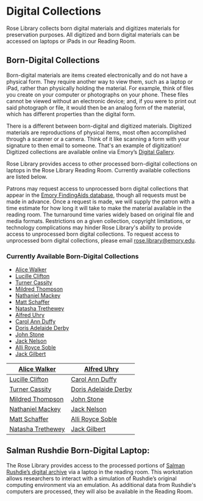 # Digital Collections

Rose Library collects born digital materials and digitizes materials for preservation purposes. 
All digitized and born digital materials can be accessed on laptops or iPads in our Reading Room.

## Born-Digital Collections

Born-digital materials are items created electronically and do not have a physical form. They require another way to view them, such as a laptop or iPad, rather than physically holding the material. For example, think of files you create on your computer or photographs on your phone. These files cannot be viewed without an electronic device; and, if you were to print out said photograph or file, it would then be an analog form of the material, which has different properties than the digital form.  

There is a different between born-digital and digitized materials. Digitized materials are reproductions of physical items, most often accomplished through a scanner or a camera. Think of it like scanning a form with your signature to then email to someone. That's an example of digitization! Digitized collections are available online via Emory’s [Digital Gallery](<http://www.digitalgallery.emory.edu/luna/servlet>
 "http://www.digitalgallery.emory.edu/luna/servlet"). 

Rose Library provides access to other processed born-digital collections on laptops in the Rose Library Reading Room. Currently available collections are listed below. 

Patrons may request access to unprocessed born digital collections that appear in the [Emory FindingAids database](<https://findingaids.library.emory.edu> "https://findingaids.library.emory.edu"), 
though all requests must be made in advance. Once a request is made, we will supply the patron with a time estimate 
for how long it will take to make the material available in the reading room. The turnaround time varies widely 
based on original file and media formats. Restrictions on a given collection, copyright limitations, or technology 
complications may hinder Rose Library's ability to provide access to unprocessed born digital collections. To request 
access to unprocessed born digital collections, please email [rose.library@emory.edu](<rose.library@emory.edu> "rose.library@emory.edu").

### Currently Available Born-Digital Collections

* [Alice Walker](<https://findingaids.library.emory.edu/documents/walker1061/> "https://findingaids.library.emory.edu/documents/walker1061/")
* [Lucille Clifton](<https://findingaids.library.emory.edu/documents/clifton1054/> "https://findingaids.library.emory.edu/documents/clifton1054/")
* [Turner Cassity](<https://findingaids.library.emory.edu/documents/cassity642/> "https://findingaids.library.emory.edu/documents/cassity642/")
* [Mildred Thompson](<https://findingaids.library.emory.edu/documents/thompson1199/> "https://findingaids.library.emory.edu/documents/thompson1199/")
* [Nathaniel Mackey](<https://findingaids.library.emory.edu/documents/mackey1297/> "https://findingaids.library.emory.edu/documents/mackey1297/")
* [Matt Schaffer](<https://findingaids.library.emory.edu/documents/schaffer755/> "https://findingaids.library.emory.edu/documents/schaffer755/")
* [Natasha Trethewey](<https://findingaids.library.emory.edu/documents/trethewey1272/> "https://findingaids.library.emory.edu/documents/trethewey1272/")
* [Alfred Uhry](<https://findingaids.library.emory.edu/documents/uhry833/> "https://findingaids.library.emory.edu/documents/uhry833/")
* [Carol Ann Duffy](<https://findingaids.library.emory.edu/documents/duffy834/> "https://findingaids.library.emory.edu/documents/duffy834/")
* [Doris Adelaide Derby](<https://findingaids.library.emory.edu/documents/derby935/> "https://findingaids.library.emory.edu/documents/derby935/")
* [John Stone](<https://findingaids.library.emory.edu/documents/stone1182/> "https://findingaids.library.emory.edu/documents/stone1182/")
* [Jack Nelson](<https://findingaids.library.emory.edu/documents/nelson1237/> "https://findingaids.library.emory.edu/documents/nelson1237/")
* [Alli Royce Soble](<https://findingaids.library.emory.edu/documents/soble1315/> "https://findingaids.library.emory.edu/documents/soble1315/")
* [Jack Gilbert](<https://findingaids.library.emory.edu/documents/gilbert1375/> "https://findingaids.library.emory.edu/documents/gilbert1375/")

| [Alice Walker](<https://findingaids.library.emory.edu/documents/walker1061/> "https://findingaids.library.emory.edu/documents/walker1061/")         	| [Alfred Uhry](<https://findingaids.library.emory.edu/documents/uhry833/> "https://findingaids.library.emory.edu/documents/uhry833/")           	|
|----------------------------------------------------------------------------------------	|--------------------------------------------------------------------------------------	|
| [Lucille Clifton](<https://findingaids.library.emory.edu/documents/clifton1054/> "https://findingaids.library.emory.edu/documents/clifton1054/")     	| [Carol Ann Duffy](<https://findingaids.library.emory.edu/documents/duffy834/> "https://findingaids.library.emory.edu/documents/duffy834/")      	|
| [Turner Cassity](<https://findingaids.library.emory.edu/documents/cassity642/> "https://findingaids.library.emory.edu/documents/cassity642/")       	| [Doris Adelaide Derby](<https://findingaids.library.emory.edu/documents/derby935/> "https://findingaids.library.emory.edu/documents/derby935/") 	|
| [Mildred Thompson](<https://findingaids.library.emory.edu/documents/thompson1199/> "https://findingaids.library.emory.edu/documents/thompson1199/")   	| [John Stone](<https://findingaids.library.emory.edu/documents/stone1182/> "https://findingaids.library.emory.edu/documents/stone1182/")          	|
| [Nathaniel Mackey](<https://findingaids.library.emory.edu/documents/mackey1297/> "https://findingaids.library.emory.edu/documents/mackey1297/")     	| [Jack Nelson](<https://findingaids.library.emory.edu/documents/nelson1237/> "https://findingaids.library.emory.edu/documents/nelson1237/")        	|
| [Matt Schaffer](<https://findingaids.library.emory.edu/documents/schaffer755/> "https://findingaids.library.emory.edu/documents/schaffer755/")       	| [Alli Royce Soble](<https://findingaids.library.emory.edu/documents/soble1315/> "https://findingaids.library.emory.edu/documents/soble1315/")    	|
| [Natasha Trethewey](<https://findingaids.library.emory.edu/documents/trethewey1272/> "https://findingaids.library.emory.edu/documents/trethewey1272/") 	| [Jack Gilbert](<https://findingaids.library.emory.edu/documents/gilbert1375/> "https://findingaids.library.emory.edu/documents/gilbert1375/")      	|

## Salman Rushdie Born-Digital Laptop:

The Rose Library provides access to the processed portions of [Salman Rushdie’s digital archive](<https://findingaids.library.emory.edu/documents/rushdie1000/> 
"https://findingaids.library.emory.edu/documents/rushdie1000/") via a 
laptop in the reading room. This workstation allows researchers to interact with a simulation of Rushdie’s original 
computing environment via an emulation. As additional
data from Rushdie's computers are processed, they will also be available in the Reading Room.
